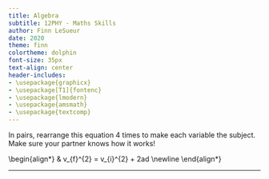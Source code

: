 ```yaml
---
title: Algebra
subtitle: 12PHY - Maths Skills
author: Finn LeSueur
date: 2020
theme: finn
colortheme: dolphin
font-size: 35px
text-align: center
header-includes:
- \usepackage{graphicx}
- \usepackage[T1]{fontenc}
- \usepackage{lmodern}
- \usepackage{amsmath}
- \usepackage{textcomp}
---
```


In pairs, rearrange this equation 4 times to make each variable the subject. Make sure your partner knows how it works!

\begin{align*}
	& v_{f}^{2} = v_{i}^{2} + 2ad \newline
\end{align*}

---